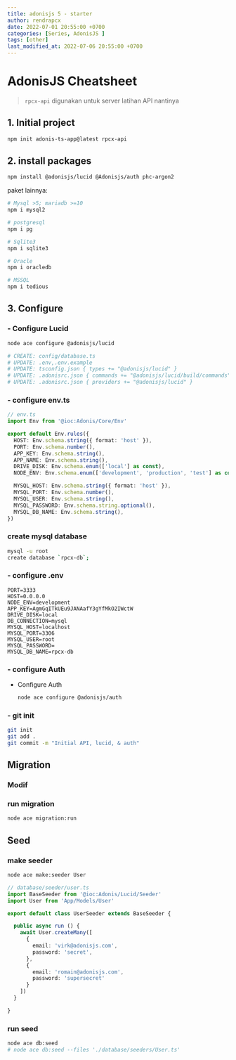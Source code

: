 ```yaml
---
title: adonisjs 5 - starter
author: rendrapcx
date: 2022-07-01 20:55:00 +0700
categories: [Series, AdonisJS ]
tags: [other]
last_modified_at: 2022-07-06 20:55:00 +0700
---
```


# AdonisJS Cheatsheet

> `rpcx-api` digunakan untuk server latihan API nantinya

## 1. Initial project

```bash
npm init adonis-ts-app@latest rpcx-api
```

## 2. install packages

```bash
npm install @adonisjs/lucid @Adonisjs/auth phc-argon2
```

paket lainnya:

```bash
# Mysql >5; mariadb >=10
npm i mysql2

# postgresql
npm i pg

# Sqlite3
npm i sqlite3

# Oracle
npm i oracledb

# MSSQL
npm i tedious
```

## 3. Configure

### - Configure Lucid

```bash
node ace configure @adonisjs/lucid

# CREATE: config/database.ts
# UPDATE: .env,.env.example
# UPDATE: tsconfig.json { types += "@adonisjs/lucid" }
# UPDATE: .adonisrc.json { commands += "@adonisjs/lucid/build/commands" }
# UPDATE: .adonisrc.json { providers += "@adonisjs/lucid" }
```

### - configure env.ts

```ts
// env.ts
import Env from '@ioc:Adonis/Core/Env'

export default Env.rules({
  HOST: Env.schema.string({ format: 'host' }),
  PORT: Env.schema.number(),
  APP_KEY: Env.schema.string(),
  APP_NAME: Env.schema.string(),
  DRIVE_DISK: Env.schema.enum(['local'] as const),
  NODE_ENV: Env.schema.enum(['development', 'production', 'test'] as const),

  MYSQL_HOST: Env.schema.string({ format: 'host' }),
  MYSQL_PORT: Env.schema.number(),
  MYSQL_USER: Env.schema.string(),
  MYSQL_PASSWORD: Env.schema.string.optional(),
  MYSQL_DB_NAME: Env.schema.string(),
})
```

### create mysql database

```bash
mysql -u root
create database `rpcx-db`;
```

### - configure .env

```env
PORT=3333
HOST=0.0.0.0
NODE_ENV=development
APP_KEY=AgmGqITkUEu9JANAafY3gYfMkO2IWctW
DRIVE_DISK=local
DB_CONNECTION=mysql
MYSQL_HOST=localhost
MYSQL_PORT=3306
MYSQL_USER=root
MYSQL_PASSWORD=
MYSQL_DB_NAME=rpcx-db
```

### - configure Auth

- Configure Auth

  ```bash
  node ace configure @adonisjs/auth
  ```

### - git init

```bash
git init
git add .
git commit -m "Initial API, lucid, & auth"
```

## Migration

### Modif

### run migration

```bash
node ace migration:run
```

## Seed

### make seeder

```bash
node ace make:seeder User
```

```ts
// database/seeder/user.ts
import BaseSeeder from '@ioc:Adonis/Lucid/Seeder'
import User from 'App/Models/User'

export default class UserSeeder extends BaseSeeder {

  public async run () {
    await User.createMany([
      {
        email: 'virk@adonisjs.com',
        password: 'secret',
      },
      {
        email: 'romain@adonisjs.com',
        password: 'supersecret'
      }
    ])
  }

}
```

### run seed

```bash
node ace db:seed
# node ace db:seed --files './database/seeders/User.ts'
```
